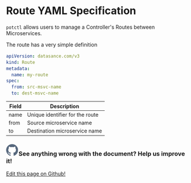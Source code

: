 # Route YAML Specification

`potctl` allows users to manage a Controller's Routes between Microservices.

The route has a very simple definition

```yaml
apiVersion: datasance.com/v3
kind: Route
metadata:
  name: my-route
spec:
  from: src-msvc-name
  to: dest-msvc-name
```

| Field | Description                     |
| ----- | ------------------------------- |
| name  | Unique identifier for the route |
| from  | Source microservice name        |
| to    | Destination microservice name   |

<aside class="notifications contribute">
  <h3><img src="/images/icos/ico-github.svg" alt=""/>See anything wrong with the document? Help us improve it!</h3>
  <a href="https://github.com/Datasance/docs.datasance.com/edit/main/docs/reference-potctl/reference-route.md"
    target="_blank">
    <p>Edit this page on Github!</p>
  </a>
</aside>
